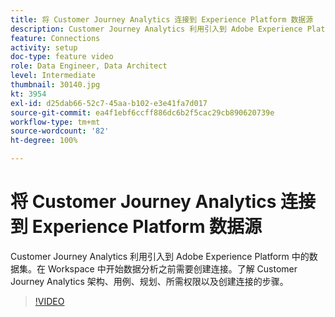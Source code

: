 ```yaml
---
title: 将 Customer Journey Analytics 连接到 Experience Platform 数据源
description: Customer Journey Analytics 利用引入到 Adobe Experience Platform 中的数据集。在 Workspace 中开始数据分析之前需要创建连接。
feature: Connections
activity: setup
doc-type: feature video
role: Data Engineer, Data Architect
level: Intermediate
thumbnail: 30140.jpg
kt: 3954
exl-id: d25dab66-52c7-45aa-b102-e3e41fa7d017
source-git-commit: ea4f1ebf6ccff886dc6b2f5cac29cb890620739e
workflow-type: tm+mt
source-wordcount: '82'
ht-degree: 100%

---
```


# 将 Customer Journey Analytics 连接到 Experience Platform 数据源

Customer Journey Analytics 利用引入到 Adobe Experience Platform 中的数据集。在 Workspace 中开始数据分析之前需要创建连接。了解 Customer Journey Analytics 架构、用例、规划、所需权限以及创建连接的步骤。

>[!VIDEO](https://video.tv.adobe.com/v/33583/?quality=12&learn=on&captions=chi_hans)
